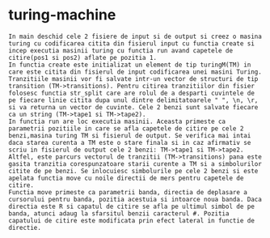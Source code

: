 # turing-machine

	In main deschid cele 2 fisiere de input si de output si creez o masina turing cu codificarea citita din fisierul input cu functia create si incep executia masinii turing cu functia run avand capetele de citire(pos1 si pos2) aflate pe pozitia 1. 
	In functia create este initializat un element de tip turingM(TM) in care este citita din fisierul de input codificarea unei masini Turing. Tranzitiile masinii vor fi salvate intr-un vector de structuri de tip transition (TM->transitions). Pentru citirea tranzitiilor din fisier folosesc functia str_split care are rolul de a desparti cuvintele de pe fiecare linie citita dupa unul dintre delimitatoarele " ", \n, \r, si va returna un vector de cuvinte. Cele 2 benzi sunt salvate fiecare ca un string (TM->tape1 si TM->tape2). 
	In functia run are loc executia masinii. Aceasta primeste ca parametrii pozitiile in care se afla capetele de citire pe cele 2 benzi,masina turing TM si fisierul de output. Se verifica mai intai daca starea curenta a TM este o stare finala si in caz afirmativ se scriu in fisierul de output cele 2 benzi: TM->tape1 si TM->tape2. Altfel, este parcurs vectorul de tranzitii (TM->transitions) pana este gasita tranzitia corespunzatoare starii curente a TM si a simbolurilor citite de pe benzi. Se inlocuiesc simbolurile pe cele 2 benzi si este apelata functia move cu noile directii de mers pentru capetele de citire.
	Functia move primeste ca parametrii banda, directia de deplasare a cursorului pentru banda, pozitia acestuia si intoarce noua banda. Daca directia este R si capatul de citire se afla pe ultimul simbol de pe banda, atunci adaug la sfarsitul benzii caracterul #. Pozitia capatului de citire este modificata prin efect lateral in functie de directie.	
